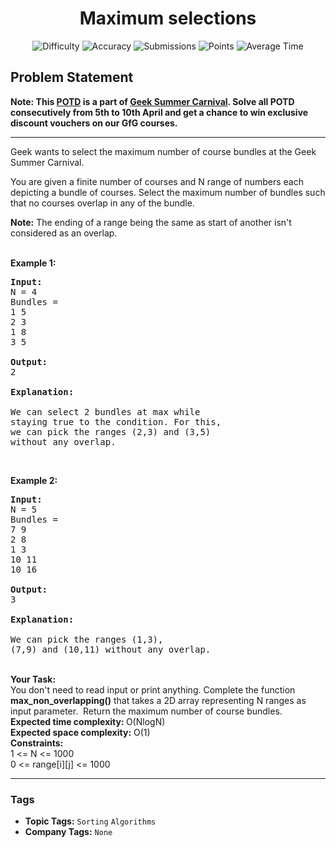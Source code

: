 <h1 align="center">Maximum selections</h1>

<p align="center">
  <img alt="Difficulty" title="Difficulty" src="https://custom-icon-badges.demolab.com/badge/Difficulty: Medium-1F222E?style=for-the-badge&logoColor=white&logo=fire"/>
  <img alt="Accuracy" title="Accuracy" src="https://custom-icon-badges.demolab.com/badge/Accuracy: 69.5%25-1F222E?style=for-the-badge&logoColor=white&logo=target"/>
  <img alt="Submissions" title="Submissions" src="https://custom-icon-badges.demolab.com/badge/Submissions: 5K+-1F222E?style=for-the-badge&logoColor=white&logo=repo"/>
  <img alt="Points" title="Points" src="https://custom-icon-badges.demolab.com/badge/Points: 4-1F222E?style=for-the-badge&logoColor=white&logo=award"/>
  <img alt="Average Time" title="Average Time" src="https://custom-icon-badges.demolab.com/badge/Average%20Time: N/A-1F222E?style=for-the-badge&logoColor=white&logo=clock"/>
</p>

## Problem Statement

<b>Note: This [POTD](http://practice.geeksforgeeks.org/problem-of-the-day) is a part of [Geek Summer Carnival](https://practice.geeksforgeeks.org/summer-carnival-2022?utm_source=potd&utm_medium=problempage&utm_campaign=gsc22). Solve all POTD consecutively from 5th to 10th April and get a chance to win exclusive discount vouchers on our GfG courses.</b>

<hr>
Geek wants to select the maximum number of course bundles at the Geek Summer Carnival. 

You are given a finite number of courses and N range of numbers each depicting a bundle of courses. Select the maximum number of bundles such that no courses overlap in any of the bundle.

<b>Note:</b> The ending of a range being the same as start of another isn't considered as an overlap.

<br>
<b>Example 1:</b>

<pre><b>Input:</b>
N = 4
Bundles = 
1 5
2 3
1 8
3 5

<b>Output:</b>
2

<b>Explanation: 
</b>
We can select 2 bundles at max while 
staying true to the condition. For this, 
we can pick the ranges (2,3) and (3,5) 
without any overlap. </pre>

 

<b>Example 2:</b>

<pre><b>Input:</b>
N = 5
Bundles = 
7 9 
2 8 
1 3 
10 11 
10 16

<b>Output:</b>
3

<b>Explanation: 
</b>
We can pick the ranges (1,3), 
(7,9) and (10,11) without any overlap.</pre>

<br>
<b>Your Task:</b><br>
You don't need to read input or print anything. Complete the function <b>max_non_overlapping()</b> that takes a 2D array representing N ranges as input parameter.  Return the maximum number of course bundles. 

<br>
<b>Expected time complexity: </b>O(NlogN)<br>
<b>Expected space complexity:</b> O(1)

<br>
<b>Constraints:</b><br>
1 <= N <= 1000<br>
0 <= range[i][j] <= 1000


<hr>

### Tags
- **Topic Tags:** `Sorting` `Algorithms`
- **Company Tags:** `None`
